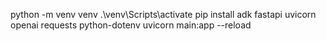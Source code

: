 python -m venv venv
.\venv\Scripts\activate
pip install adk fastapi uvicorn openai requests python-dotenv
uvicorn main:app --reload

